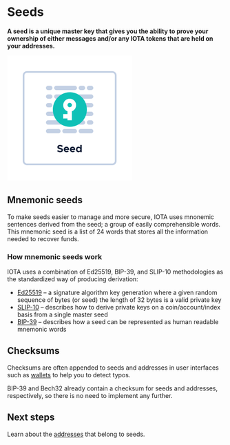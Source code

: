 # Seeds

**A seed is a unique master key that gives you the ability to prove your ownership of either messages and/or any IOTA tokens that are held on your addresses.**

![Seed](../images/seed.png)

## Mnemonic seeds

To make seeds easier to manage and more secure, IOTA uses mnonemic sentences derived from the seed; a group of easily comprehensible words. This mnemonic seed is a list of 24 words that stores all the information needed to recover funds.

### How mnemonic seeds work

IOTA uses a combination of Ed25519, BIP-39, and SLIP-10 methodologies as the standardized way of producing derivation:

- [Ed25519](https://github.com/iotaledger/protocol-rfcs/pull/9) – a signature algorithm key generation where a given random sequence of bytes (or seed) the length of 32 bytes is a valid private key
- [SLIP-10](https://github.com/satoshilabs/slips/blob/master/slip-0010.md) – describes how to derive private keys on a coin/account/index basis from a single master seed 
- [BIP-39](https://github.com/bitcoin/bips/blob/master/bip-0039.mediawiki) – describes how a seed can be represented as human readable mnemonic words 

## Checksums

Checksums are often appended to seeds and addresses in user interfaces such as [wallets](../accounts/wallets.md) to help you to detect typos.

BIP-39 and Bech32 already contain a checksum for seeds and addresses, respectively, so there is no need to implement any further.

## Next steps

Learn about the [addresses](../accounts/addresses.md) that belong to seeds.



